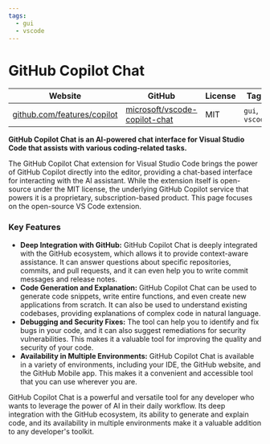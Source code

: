 ```yaml
---
tags:
  - gui
  - vscode
---
```


# GitHub Copilot Chat

| Website | GitHub | License | Tags |
| --- | --- | --- | --- |
| [github.com/features/copilot](https://github.com/features/copilot) | [microsoft/vscode-copilot-chat](https://github.com/microsoft/vscode-copilot-chat) | MIT | `gui`, `vscode` |

**GitHub Copilot Chat is an AI-powered chat interface for Visual Studio Code that assists with various coding-related tasks.**

The GitHub Copilot Chat extension for Visual Studio Code brings the power of GitHub Copilot directly into the editor, providing a chat-based interface for interacting with the AI assistant. While the extension itself is open-source under the MIT license, the underlying GitHub Copilot service that powers it is a proprietary, subscription-based product. This page focuses on the open-source VS Code extension.

### Key Features

*   **Deep Integration with GitHub:** GitHub Copilot Chat is deeply integrated with the GitHub ecosystem, which allows it to provide context-aware assistance. It can answer questions about specific repositories, commits, and pull requests, and it can even help you to write commit messages and release notes.
*   **Code Generation and Explanation:** GitHub Copilot Chat can be used to generate code snippets, write entire functions, and even create new applications from scratch. It can also be used to understand existing codebases, providing explanations of complex code in natural language.
*   **Debugging and Security Fixes:** The tool can help you to identify and fix bugs in your code, and it can also suggest remediations for security vulnerabilities. This makes it a valuable tool for improving the quality and security of your code.
*   **Availability in Multiple Environments:** GitHub Copilot Chat is available in a variety of environments, including your IDE, the GitHub website, and the GitHub Mobile app. This makes it a convenient and accessible tool that you can use wherever you are.

GitHub Copilot Chat is a powerful and versatile tool for any developer who wants to leverage the power of AI in their daily workflow. Its deep integration with the GitHub ecosystem, its ability to generate and explain code, and its availability in multiple environments make it a valuable addition to any developer's toolkit.
